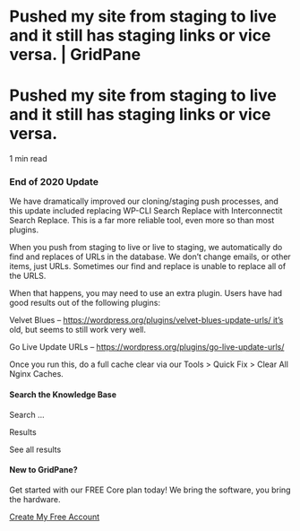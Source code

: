 # Pushed my site from staging to live and it still has staging links or vice versa. | GridPane

# Pushed my site from staging to live and it still has staging links or vice versa.

 

1 min read 

 

### End of 2020 Update

We have dramatically improved our cloning/staging push processes, and this update included replacing WP-CLI Search Replace with Interconnectit Search Replace. This is a far more reliable tool, even more so than most plugins.

When you push from staging to live or live to staging, we automatically do find and replaces of URLs in the database. We don’t change emails, or other items, just URLs. Sometimes our find and replace is unable to replace all of the URLS.

When that happens, you may need to use an extra plugin. Users have had good results out of the following plugins:

Velvet Blues – https://wordpress.org/plugins/velvet-blues-update-urls/ it’s old, but seems to still work very well.

Go Live Update URLs – https://wordpress.org/plugins/go-live-update-urls/

Once you run this, do a full cache clear via our Tools > Quick Fix > Clear All Nginx Caches.

 

 

#### Search the Knowledge Base

Search ...

 Results

See all results

#### New to GridPane?

Get started with our FREE Core plan today! We bring the software, you bring the hardware.

[Create My Free Account](https://gridpane.com/checkout/?plan=core)

